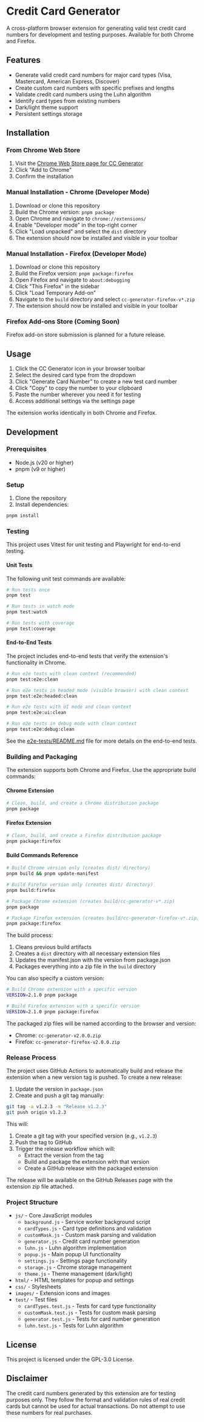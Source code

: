 # Credit Card Generator

A cross-platform browser extension for generating valid test credit card numbers for development and testing purposes. Available for both Chrome and Firefox.

## Features

- Generate valid credit card numbers for major card types (Visa, Mastercard, American Express, Discover)
- Create custom card numbers with specific prefixes and lengths
- Validate credit card numbers using the Luhn algorithm
- Identify card types from existing numbers
- Dark/light theme support
- Persistent settings storage

## Installation

### From Chrome Web Store

1. Visit the [Chrome Web Store page for CC Generator](https://chrome.google.com/webstore/detail/cc-generator/klcpekhgaebbghffffpofgaipfcdplkc)
2. Click "Add to Chrome"
3. Confirm the installation

### Manual Installation - Chrome (Developer Mode)

1. Download or clone this repository
2. Build the Chrome version: `pnpm package`
3. Open Chrome and navigate to `chrome://extensions/`
4. Enable "Developer mode" in the top-right corner
5. Click "Load unpacked" and select the `dist` directory
6. The extension should now be installed and visible in your toolbar

### Manual Installation - Firefox (Developer Mode)

1. Download or clone this repository
2. Build the Firefox version: `pnpm package:firefox`
3. Open Firefox and navigate to `about:debugging`
4. Click "This Firefox" in the sidebar
5. Click "Load Temporary Add-on"
6. Navigate to the `build` directory and select `cc-generator-firefox-v*.zip`
7. The extension should now be installed and visible in your toolbar

### Firefox Add-ons Store (Coming Soon)

Firefox add-on store submission is planned for a future release.

## Usage

1. Click the CC Generator icon in your browser toolbar
2. Select the desired card type from the dropdown
3. Click "Generate Card Number" to create a new test card number
4. Click "Copy" to copy the number to your clipboard
5. Paste the number wherever you need it for testing
6. Access additional settings via the settings page

The extension works identically in both Chrome and Firefox.

## Development

### Prerequisites

- Node.js (v20 or higher)
- pnpm (v9 or higher)

### Setup

1. Clone the repository
2. Install dependencies:

```bash
pnpm install
```

### Testing

This project uses Vitest for unit testing and Playwright for end-to-end testing.

#### Unit Tests

The following unit test commands are available:

```bash
# Run tests once
pnpm test

# Run tests in watch mode
pnpm test:watch

# Run tests with coverage
pnpm test:coverage
```

#### End-to-End Tests

The project includes end-to-end tests that verify the extension's functionality in Chrome.

```bash
# Run e2e tests with clean context (recommended)
pnpm test:e2e:clean

# Run e2e tests in headed mode (visible browser) with clean context
pnpm test:e2e:headed:clean

# Run e2e tests with UI mode and clean context
pnpm test:e2e:ui:clean

# Run e2e tests in debug mode with clean context
pnpm test:e2e:debug:clean
```

See the [e2e-tests/README.md](e2e-tests/README.md) file for more details on the end-to-end tests.

### Building and Packaging

The extension supports both Chrome and Firefox. Use the appropriate build commands:

#### Chrome Extension

```bash
# Clean, build, and create a Chrome distribution package
pnpm package
```

#### Firefox Extension

```bash
# Clean, build, and create a Firefox distribution package
pnpm package:firefox
```

#### Build Commands Reference

```bash
# Build Chrome version only (creates dist/ directory)
pnpm build && pnpm update-manifest

# Build Firefox version only (creates dist/ directory)  
pnpm build:firefox

# Package Chrome extension (creates build/cc-generator-v*.zip)
pnpm package

# Package Firefox extension (creates build/cc-generator-firefox-v*.zip)
pnpm package:firefox
```

The build process:

1. Cleans previous build artifacts
2. Creates a `dist` directory with all necessary extension files
3. Updates the manifest.json with the version from package.json
4. Packages everything into a zip file in the `build` directory

You can also specify a custom version:

```bash
# Build Chrome extension with a specific version
VERSION=2.1.0 pnpm package

# Build Firefox extension with a specific version  
VERSION=2.1.0 pnpm package:firefox
```

The packaged zip files will be named according to the browser and version:
- Chrome: `cc-generator-v2.0.0.zip`
- Firefox: `cc-generator-firefox-v2.0.0.zip`

### Release Process

The project uses GitHub Actions to automatically build and release the extension when a new version tag is pushed. To create a new release:

1. Update the version in `package.json`
2. Create and push a git tag manually:

```bash
git tag -a v1.2.3 -m "Release v1.2.3"
git push origin v1.2.3
```

This will:

1. Create a git tag with your specified version (e.g., `v1.2.3`)
2. Push the tag to GitHub
3. Trigger the release workflow which will:
   - Extract the version from the tag
   - Build and package the extension with that version
   - Create a GitHub release with the packaged extension

The release will be available on the GitHub Releases page with the extension zip file attached.

### Project Structure

- `js/` - Core JavaScript modules
  - `background.js` - Service worker background script
  - `cardTypes.js` - Card type definitions and validation
  - `customMask.js` - Custom mask parsing and validation
  - `generator.js` - Credit card number generation
  - `luhn.js` - Luhn algorithm implementation
  - `popup.js` - Main popup UI functionality
  - `settings.js` - Settings page functionality
  - `storage.js` - Chrome storage management
  - `theme.js` - Theme management (dark/light)
- `html/` - HTML templates for popup and settings
- `css/` - Stylesheets
- `images/` - Extension icons and images
- `test/` - Test files
  - `cardTypes.test.js` - Tests for card type functionality
  - `customMask.test.js` - Tests for custom mask parsing
  - `generator.test.js` - Tests for card number generation
  - `luhn.test.js` - Tests for Luhn algorithm

## License

This project is licensed under the GPL-3.0 License.

## Disclaimer

The credit card numbers generated by this extension are for testing purposes only. They follow the format and validation rules of real credit cards but cannot be used for actual transactions. Do not attempt to use these numbers for real purchases.
